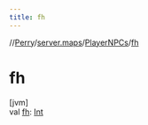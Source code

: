 ```yaml
---
title: fh
---
```

//[Perry](../../../index.html)/[server.maps](../index.html)/[PlayerNPCs](index.html)/[fh](fh.html)



# fh



[jvm]\
val [fh](fh.html): [Int](https://kotlinlang.org/api/latest/jvm/stdlib/kotlin/-int/index.html)




